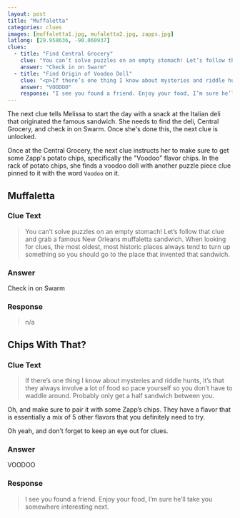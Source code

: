 ```yaml
---
layout: post
title: "Muffaletta"
categories: clues
images: [muffaletta1.jpg, mufaletta2.jpg, zapps.jpg]
latlong: [29.958636, -90.060937]
clues:
  - title: "Find Central Grocery"
    clue: "You can’t solve puzzles on an empty stomach! Let’s follow that clue and grab a famous New Orleans muffaletta sandwich. When looking for clues, the most oldest, most historic places always tend to turn up something so you should go to the place that invented that sandwich."
    answer: "Check in on Swarm"
  - title: "Find Origin of Voodoo Doll"
    clue: "<p>If there’s one thing I know about mysteries and riddle hunts, it’s that they always involve a lot of food so pace yourself so you don’t have to waddle around. Probably only get a half sandwich between you.</p><p>Oh, and make sure to pair it with some Zapp’s chips. They have a flavor that is essentially a mix of 5 other flavors that you definitely need to try.</p><p>Oh yeah, and don’t forget to keep an eye out for clues.</p>"
    answer: "VOODOO"
    response: "I see you found a friend. Enjoy your food, I’m sure he’ll take you somewhere interesting next."
---
```


The next clue tells Melissa to start the day with a snack at the Italian deli that originated the famous sandwich. She needs to find the deli, Central Grocery, and check in on Swarm. Once she's done this, the next clue is unlocked.

Once at the Central Grocery, the next clue instructs her to make sure to get some Zapp's potato chips, specifically the "Voodoo" flavor chips. In the rack of potato chips, she finds a voodoo doll with another puzzle piece clue pinned to it with the word `Voodoo` on it.

<!--excerpt-->

## Muffaletta
### Clue Text
>You can’t solve puzzles on an empty stomach! Let’s follow that clue and grab a famous New Orleans muffaletta sandwich. When looking for clues, the most oldest, most historic places always tend to turn up something so you should go to the place that invented that sandwich.

### Answer
Check in on Swarm

### Response
>n/a

## Chips With That?
### Clue Text
><p>If there’s one thing I know about mysteries and riddle hunts, it’s that they always involve a lot of food so pace yourself so you don’t have to waddle around. Probably only get a half sandwich between you.</p>
<p>Oh, and make sure to pair it with some Zapp’s chips. They have a flavor that is essentially a mix of 5 other flavors that you definitely need to try.</p>
<p>Oh yeah, and don’t forget to keep an eye out for clues.</p>

### Answer
VOODOO

### Response
>I see you found a friend. Enjoy your food, I’m sure he’ll take you somewhere interesting next.

